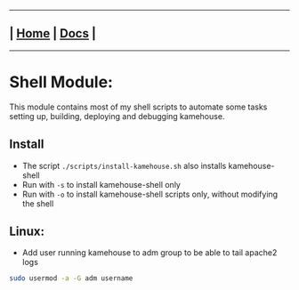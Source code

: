 ---------------------------------------------------------------
| [Home](/README.md) | [Docs](/docs/README.md) |
---------------------------------------------------------------

*********************

# Shell Module:

This module contains most of my shell scripts to automate some tasks setting up, building, deploying and debugging kamehouse.

## Install

- The script `./scripts/install-kamehouse.sh` also installs kamehouse-shell
- Run with `-s` to install kamehouse-shell only
- Run with `-o` to install kamehouse-shell scripts only, without modifying the shell

## Linux:

- Add user running kamehouse to adm group to be able to tail apache2 logs
```sh
sudo usermod -a -G adm username
```